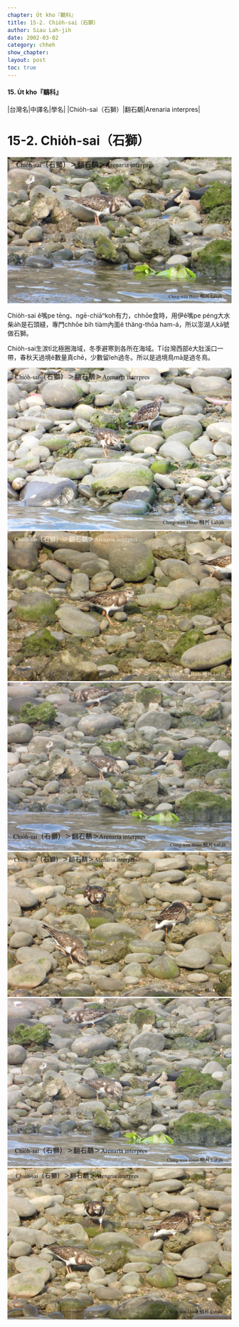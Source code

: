 ```yaml
---
chapter: U̍t kho『鷸科』
title: 15-2. Chio̍h-sai（石獅）
author: Siau Lah-jih
date: 2002-03-02
category: chheh
show_chapter: 
layout: post
toc: true
---
```


#### 15. U̍t kho『鷸科』

|台灣名|中譯名|學名|
|Chio̍h-sai（石獅）|翻石鷸|Arenaria interpres|


# 15-2. Chio̍h-sai（石獅）


![](../too5/15/15-2-2.Chio̍h-sa.jpg)


Chio̍h-sai ê嘴pe tēng、ngē-chiāⁿkoh有力，chhōe食時，用伊ê嘴pe péng大水柴a̍h是石頭縫，專門chhōe bih tiàm內面ê thâng-thōa ham-á，所以澎湖人kā號做石獅。

Chio̍h-sai生湠tī北極圈海域，冬季避寒到各所在海域。Tī台灣西部ê大肚溪口一帶，春秋天過境ê數量真chē，少數留leh過冬。所以是過境鳥mā是過冬鳥。



![](../too5/15/15-2-1.Chio̍h-sa.jpg)
![](../too5/15/15-2-7.Chio̍h-sa.jpg)
![](../too5/15/15-2-3.Chio̍h-sa.jpg)
![](../too5/15/15-2-5.Chio̍h-sa.jpg)
![](../too5/15/15-2-4.Chio̍h-sa.jpg)
![](../too5/15/15-2-6.Chio̍h-sa.jpg)

